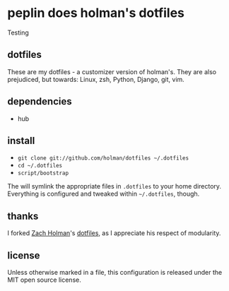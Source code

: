 # peplin does holman's dotfiles

Testing

## dotfiles

These are my dotfiles - a customizer version of holman's. They are also
prejudiced, but towards: Linux, zsh, Python, Django, git, vim.

## dependencies

- hub

## install

- `git clone git://github.com/holman/dotfiles ~/.dotfiles`
- `cd ~/.dotfiles`
- `script/bootstrap`

The will symlink the appropriate files in `.dotfiles` to your home directory.
Everything is configured and tweaked within `~/.dotfiles`, though.

## thanks

I forked [Zach Holman](http://github.com/holman)'s
[dotfiles](http://github.com/holman/dotfiles), as I appreciate his respect of
modularity.

## license

Unless otherwise marked in a file, this configuration is released under the MIT
open source license.
